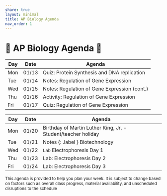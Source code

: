 ```yaml
---
share: true
layout: minimal
title: AP Biology Agenda
nav_order: 1
---
```

# 🧬 AP Biology Agenda 🦠


| Day | Date  | Agenda                                       |
| --- | ----- | -------------------------------------------- |
| Mon | 01/13 | Quiz: Protein Synthesis and DNA replication  |
| Tue | 01/14 | Notes: Regulation of Gene Expression         |
| Wed | 01/15 | Notes: Regulation of Gene Expression (cont.) |
| Thu | 01/16 | Activity: Regulation of Gene Expression      |
| Fri | 01/17 | Quiz: Regulation of Gene Expression          |

| Day | Date  | Agenda                                                        |
| --- | ----- | ------------------------------------------------------------- |
| Mon | 01/20 | Birthday of Martin Luther King, Jr. - Student/teacher holiday |
| Tue | 01/21 | Notes {: .label } Biotechnology                                                 |
| Wed | 01/22 | `Lab` Electrophoresis Day 1                                   |
| Thu | 01/23 | Lab: Electrophoresis Day 2                                    |
| Fri | 01/24 | Lab: Electrophoresis Day 3                                    |




<p style="font-size: small">
This agenda is provided to help you plan your week. It is subject to change based on factors such as overall class progress, material availability, and unscheduled disruptions to the schedule
</p>